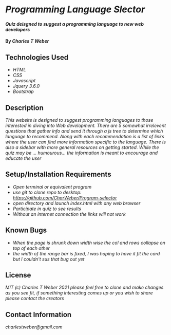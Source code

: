 # _Programming Language Slector_

#### _Quiz deisgned to suggest a programming language to new web developers_

#### By _*Charles T Weber*_

## Technologies Used

* _HTML_
* _CSS_
* _Javascript_
* _Jquery 3.6.0_
* _Bootstrap_

## Description

_This website is designed to suggest programming languages to those interested in diving into Web development. There are 5 somewhat irrelevent questions that gather info and send it through a js tree to determine which language to recommend. Along with each recommendation is a list of links where the user can find more information specific to the language. There is also a sidebar with more general resources on getting started. While the quiz may be ... humourous... the information is meant to encourage and educate the user_

## Setup/Installation Requirements

* _Open terminal or equivalent program_
* _use git to clone repo to desktop: https://github.com/CharWeber/Program-selector_
* _open directory and launch index.html with any web browser_
* _Participate in quiz to see results_
* _Without an internet connection the links will not work_


## Known Bugs

* _When the page is shrunk down width wise the col and rows collapse on top of each other_
* _the width of the range bar is fixed, I was hoping to have it fit the card but I couldn't sus that bug out yet_

## License

_MIT (c) Charles T Weber 2021_
_please feel free to clone and make changes as you see fit, if something interesting comes up or you wish to share please contact the creators_

## Contact Information

_charlestweber@gmail.com_